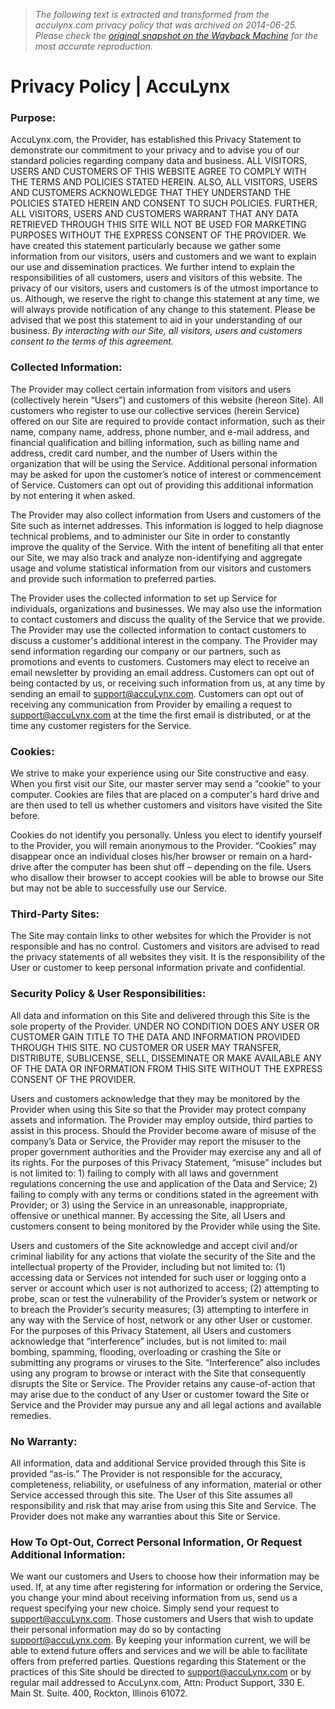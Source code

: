 > *The following text is extracted and transformed from the acculynx.com privacy policy that was archived on 2014-06-25. Please check the [original snapshot on the Wayback Machine](https://web.archive.org/web/20140625125144id_/http%3A//www.acculynx.com/privacy-policy) for the most accurate reproduction.*

# Privacy Policy | AccuLynx

### Purpose:

AccuLynx.com, the Provider, has established this Privacy Statement to demonstrate our commitment to your privacy and to advise you of our standard policies regarding company data and business. ALL VISITORS, USERS AND CUSTOMERS OF THIS WEBSITE AGREE TO COMPLY WITH THE TERMS AND POLICIES STATED HEREIN. ALSO, ALL VISITORS, USERS AND CUSTOMERS ACKNOWLEDGE THAT THEY UNDERSTAND THE POLICIES STATED HEREIN AND CONSENT TO SUCH POLICIES. FURTHER, ALL VISITORS, USERS AND CUSTOMERS WARRANT THAT ANY DATA RETRIEVED THROUGH THIS SITE WILL NOT BE USED FOR MARKETING PURPOSES WITHOUT THE EXPRESS CONSENT OF THE PROVIDER. We have created this statement particularly because we gather some information from our visitors, users and customers and we want to explain our use and dissemination practices. We further intend to explain the responsibilities of all customers, users and visitors of this website. The privacy of our visitors, users and customers is of the utmost importance to us. Although, we reserve the right to change this statement at any time, we will always provide notification of any change to this statement. Please be advised that we post this statement to aid in your understanding of our business. _By interacting with our Site, all visitors, users and customers consent to the terms of this agreement._

### Collected Information:

The Provider may collect certain information from visitors and users (collectively herein “Users”) and customers of this website (hereon Site). All customers who register to use our collective services (herein Service) offered on our Site are required to provide contact information, such as their name, company name, address, phone number, and e-mail address, and financial qualification and billing information, such as billing name and address, credit card number, and the number of Users within the organization that will be using the Service. Additional personal information may be asked for upon the customer’s notice of interest or commencement of Service. Customers can opt out of providing this additional information by not entering it when asked.

The Provider may also collect information from Users and customers of the Site such as internet addresses. This information is logged to help diagnose technical problems, and to administer our Site in order to constantly improve the quality of the Service. With the intent of benefiting all that enter our Site, we may also track and analyze non-identifying and aggregate usage and volume statistical information from our visitors and customers and provide such information to preferred parties.

The Provider uses the collected information to set up Service for individuals, organizations and businesses. We may also use the information to contact customers and discuss the quality of the Service that we provide. The Provider may use the collected information to contact customers to discuss a customer's additional interest in the company. The Provider may send information regarding our company or our partners, such as promotions and events to customers. Customers may elect to receive an email newsletter by providing an email address. Customers can opt out of being contacted by us, or receiving such information from us, at any time by sending an email to support@accuLynx.com. Customers can opt out of receiving any communication from Provider by emailing a request to support@accuLynx.com at the time the first email is distributed, or at the time any customer registers for the Service.

### Cookies:

We strive to make your experience using our Site constructive and easy. When you first visit our Site, our master server may send a “cookie” to your computer. Cookies are files that are placed on a computer's hard drive and are then used to tell us whether customers and visitors have visited the Site before.

Cookies do not identify you personally. Unless you elect to identify yourself to the Provider, you will remain anonymous to the Provider. “Cookies” may disappear once an individual closes his/her browser or remain on a hard-drive after the computer has been shut off – depending on the file. Users who disallow their browser to accept cookies will be able to browse our Site but may not be able to successfully use our Service.

### Third-Party Sites:

The Site may contain links to other websites for which the Provider is not responsible and has no control. Customers and visitors are advised to read the privacy statements of all websites they visit. It is the responsibility of the User or customer to keep personal information private and confidential.

### Security Policy & User Responsibilities:

All data and information on this Site and delivered through this Site is the sole property of the Provider. UNDER NO CONDITION DOES ANY USER OR CUSTOMER GAIN TITLE TO THE DATA AND INFORMATION PROVIDED THROUGH THIS SITE. NO CUSTOMER OR USER MAY TRANSFER, DISTRIBUTE, SUBLICENSE, SELL, DISSEMINATE OR MAKE AVAILABLE ANY OF THE DATA OR INFORMATION FROM THIS SITE WITHOUT THE EXPRESS CONSENT OF THE PROVIDER.

Users and customers acknowledge that they may be monitored by the Provider when using this Site so that the Provider may protect company assets and information. The Provider may employ outside, third parties to assist in this process. Should the Provider become aware of misuse of the company’s Data or Service, the Provider may report the misuser to the proper government authorities and the Provider may exercise any and all of its rights. For the purposes of this Privacy Statement, “misuse” includes but is not limited to: 1) failing to comply with all laws and government regulations concerning the use and application of the Data and Service; 2) failing to comply with any terms or conditions stated in the agreement with Provider; or 3) using the Service in an unreasonable, inappropriate, offensive or unethical manner. By accessing the Site, all Users and customers consent to being monitored by the Provider while using the Site.

Users and customers of the Site acknowledge and accept civil and/or criminal liability for any actions that violate the security of the Site and the intellectual property of the Provider, including but not limited to: (1) accessing data or Services not intended for such user or logging onto a server or account which user is not authorized to access; (2) attempting to probe, scan or test the vulnerability of the Provider’s system or network or to breach the Provider’s security measures; (3) attempting to interfere in any way with the Service of host, network or any other User or customer. For the purposes of this Privacy Statement, all Users and customers acknowledge that “interference” includes, but is not limited to: mail bombing, spamming, flooding, overloading or crashing the Site or submitting any programs or viruses to the Site. “Interference” also includes using any program to browse or interact with the Site that consequently disrupts the Site or Service. The Provider retains any cause-of-action that may arise due to the conduct of any User or customer toward the Site or Service and the Provider may pursue any and all legal actions and available remedies.

### No Warranty:

All information, data and additional Service provided through this Site is provided “as-is.” The Provider is not responsible for the accuracy, completeness, reliability, or usefulness of any information, material or other Service accessed through this site. The User of this Site assumes all responsibility and risk that may arise from using this Site and Service. The Provider does not make any warranties about this Site or Service.

### How To Opt-Out, Correct Personal Information, Or Request Additional Information:

We want our customers and Users to choose how their information may be used. If, at any time after registering for information or ordering the Service, you change your mind about receiving information from us, send us a request specifying your new choice. Simply send your request to support@accuLynx.com. Those customers and Users that wish to update their personal information may do so by contacting support@accuLynx.com. By keeping your information current, we will be able to extend future offers and services and we will be able to facilitate offers from preferred parties. Questions regarding this Statement or the practices of this Site should be directed to support@accuLynx.com or by regular mail addressed to AccuLynx.com, Attn: Product Support, 330 E. Main St. Suite. 400, Rockton, Illinois 61072.
